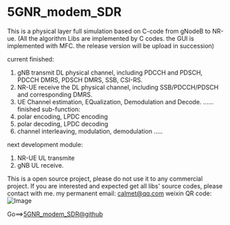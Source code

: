 # 5GNR_modem_SDR
This is a physical layer full simulation based on C-code from gNodeB to NR-ue.
(All the algorithm Libs are implemented by C codes. the GUI is implemented with MFC. the release version will be upload in succession)

current finished:
1. gNB transmit DL physical channel, including PDCCH and PDSCH, PDCCH DMRS, PDSCH DMRS, SSB, CSI-RS.
2. NR-UE receive the DL physical channel, including SSB/PDCCH/PDSCH and corresponding DMRS. 
3. UE Channel estimation, EQualization, Demodulation and Decode.
......
finished sub-function:
1. polar encoding, LPDC encoding
2. polar decoding, LPDC decoding
3. channel interleaving, modulation, demodulation
.....

next development module:
1. NR-UE UL transmite
2. gNB UL receive.



This is a open source project, please do not use it to any commercial project. 
If you are interested and expected get all libs' source codes, please contact with me.
my permanent email: calmet@qq.com
weixin QR code:
![Image](https://github.com/wirelessModem/wirelessModem.github.io/blob/master/weixin.png)

Go==>[5GNR_modem_SDR@github](https://github.com/wirelessModem/wirelessModem.github.io)
